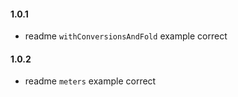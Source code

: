 #### 1.0.1
  - readme `withConversionsAndFold` example correct

#### 1.0.2
  - readme `meters` example correct
